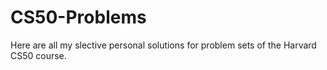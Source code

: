 # CS50-Problems
Here are all my slective personal solutions for problem sets of the Harvard CS50 course.


